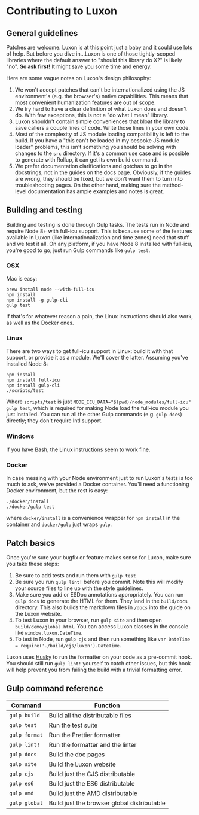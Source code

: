 # Contributing to Luxon

## General guidelines

Patches are welcome. Luxon is at this point just a baby and it could use lots of help. But before you dive in...Luxon is one of those tightly-scoped libraries where the default answer to "should this library do X?" is likely "no". **So ask first!** It might save you some time and energy.

Here are some vague notes on Luxon's design philosophy:

 1. We won't accept patches that can't be internationalized using the JS environment's (e.g. the browser's) native capabilities. This means that most convenient humanization features are out of scope.
 1. We try hard to have a clear definition of what Luxon does and doesn't do. With few exceptions, this is not a "do what I mean" library.
 1. Luxon shouldn't contain simple conveniences that bloat the library to save callers a couple lines of code. Write those lines in your own code.
 1. Most of the complexity of JS module loading compatibility is left to the build. If you have a "this can't be loaded in my bespoke JS module loader" problems, this isn't something you should be solving with changes to the `src` directory. If it's a common use case and is possible to generate with Rollup, it can get its own build command.
 1. We prefer documentation clarifications and gotchas to go in the docstrings, not in the guides on the docs page. Obviously, if the guides are wrong, they should be fixed, but we don't want them to turn into troubleshooting pages. On the other hand, making sure the method-level documentation has ample examples and notes is great.
 
## Building and testing

Building and testing is done through Gulp tasks. The tests run in Node and require Node 8+ with full-icu support. This is because some of the features available in Luxon (like internationalization and time zones) need that stuff and we test it all. On any platform, if you have Node 8 installed with full-icu, you're good to go; just run Gulp commands like `gulp test`.

### OSX

Mac is easy:

```
brew install node --with-full-icu
npm install
npm install -g gulp-cli
gulp test
```

If that's for whatever reason a pain, the Linux instructions should also work, as well as the Docker ones.

### Linux

There are two ways to get full-icu support in Linux: build it with that support, or provide it as a module. We'll cover the latter. Assuming you've installed Node 8:

```
npm install
npm install full-icu
npm install gulp-cli
./scripts/test
```

Where `scripts/test` is just `NODE_ICU_DATA="$(pwd)/node_modules/full-icu" gulp test`, which is required for making Node load the full-icu module you just installed. You can run all the other Gulp commands (e.g. `gulp docs`) directly; they don't require Intl support.

### Windows

If you have Bash, the Linux instructions seem to work fine.

### Docker

In case messing with your Node environment just to run Luxon's tests is too much to ask, we've provided a Docker container. You'll need a functioning Docker environment, but the rest is easy:

```
./docker/install
./docker/gulp test
```

where `docker/install` is a convenience wrapper for `npm install` in the container and `docker/gulp` just wraps `gulp`.

## Patch basics

Once you're sure your bugfix or feature makes sense for Luxon, make sure you take these steps:

 1. Be sure to add tests and run them with `gulp test`
 1. Be sure you run `gulp lint!` before you commit. Note this will modify your source files to line up with the style guidelines.
 1. Make sure you add or ESDoc annotations appropriately. You can run `gulp docs` to generate the HTML for them. They land in the `build/docs` directory. This also builds the markdown files in `/docs` into the guide on the Luxon website.
 1. To test Luxon in your browser, run `gulp site` and then open `build/demo/global.html`. You can access Luxon classes in the console like `window.luxon.DateTime`.
 1. To test in Node, run `gulp cjs` and then run something like `var DateTime = require('./build/cjs/luxon').DateTime`.

Luxon uses [Husky](https://github.com/typicode/husky) to run the formatter on your code as a pre-commit hook. You should still run `gulp lint!` yourself to catch other issues, but this hook will help prevent you from failing the build with a trivial formatting error.

## Gulp command reference

| Command       | Function                                    |
|---------------|---------------------------------------------|
| `gulp build`  | Build all the distributable files           |
| `gulp test`  | Run the test suite                          |
| `gulp format` | Run the Prettier formatter                  |
| `gulp lint!`  | Run the formatter and the linter            |
| `gulp docs`   | Build the doc pages                         |
| `gulp site`   | Build the Luxon website                     |
| `gulp cjs`    | Build just the CJS distributable            |
| `gulp es6`    | Build just the ES6 distributable            |
| `gulp amd`    | Build just the AMD distributable            |
| `gulp global` | Build just the browser global distributable |
